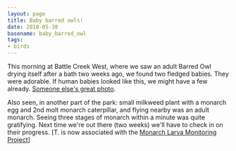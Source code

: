 ```yaml
---
layout: page
title: Baby barred owls!
date: 2010-05-30
basename: baby_barred_owl
tags:
- birds
---
```


This morning at Battle Creek West, where we saw an adult Barred Owl drying
itself after a bath two weeks ago, we found two fledged babies. They were
adorable. If human babies looked like this, we might have a few already. <a
href="http://www.televue.com/engine/page.asp?NoPrint=True&ID=384">Someone else's
great photo</a>.

Also seen, in another part of the park: small milkweed plant with a monarch egg
and 2nd molt monarch caterpillar, and flying nearby was an adult monarch. Seeing
three stages of monarch within a minute was quite gratifying. Next time we're
out there (two weeks) we'll have to check in on their progress. [T. is now
associated with the <a href="http://www.mlmp.org">Monarch Larva Monitoring
Project</a>]

